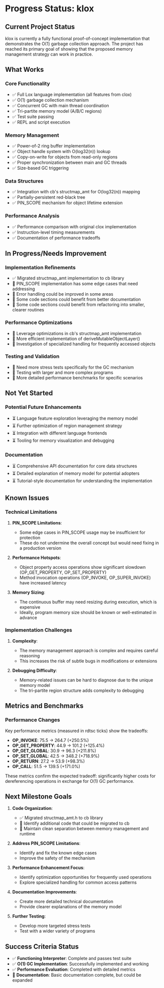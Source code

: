 # Progress Status: klox

## Current Project Status

klox is currently a fully functional proof-of-concept implementation that demonstrates the O(1) garbage collection approach. The project has reached its primary goal of showing that the proposed memory management strategy can work in practice.

## What Works

### Core Functionality

- ✅ Full Lox language implementation (all features from clox)
- ✅ O(1) garbage collection mechanism
- ✅ Concurrent GC with main thread coordination
- ✅ Tri-partite memory model (A/B/C regions)
- ✅ Test suite passing
- ✅ REPL and script execution

### Memory Management

- ✅ Power-of-2 ring buffer implementation
- ✅ Object handle system with O(log32(n)) lookup
- ✅ Copy-on-write for objects from read-only regions
- ✅ Proper synchronization between main and GC threads
- ✅ Size-based GC triggering

### Data Structures

- ✅ Integration with cb's structmap_amt for O(log32(n)) mapping
- ✅ Partially-persistent red-black tree
- ✅ PIN_SCOPE mechanism for object lifetime extension

### Performance Analysis

- ✅ Performance comparison with original clox implementation
- ✅ Instruction-level timing measurements
- ✅ Documentation of performance tradeoffs

## In Progress/Needs Improvement

### Implementation Refinements

- ✅ Migrated structmap_amt implementation to cb library
- 🔄 PIN_SCOPE implementation has some edge cases that need addressing
- 🔄 Error handling could be improved in some areas
- 🔄 Some code sections could benefit from better documentation
- 🔄 Some code sections could benefit from refactoring into smaller, clearer routines


### Performance Optimizations

- 🔄 Leverage optimizations in cb's structmap_amt implementation
- 🔄 More efficient implementation of deriveMutableObjectLayer()
- 🔄 Investigation of specialized handling for frequently accessed objects

### Testing and Validation

- 🔄 Need more stress tests specifically for the GC mechanism
- 🔄 Testing with larger and more complex programs
- 🔄 More detailed performance benchmarks for specific scenarios

## Not Yet Started

### Potential Future Enhancements

- ⏳ Language feature exploration leveraging the memory model
- ⏳ Further optimization of region management strategy
- ⏳ Integration with different language frontends
- ⏳ Tooling for memory visualization and debugging

### Documentation

- ⏳ Comprehensive API documentation for core data structures
- ⏳ Detailed explanation of memory model for potential adopters
- ⏳ Tutorial-style documentation for understanding the implementation

## Known Issues

### Technical Limitations

1. **PIN_SCOPE Limitations**:
   - Some edge cases in PIN_SCOPE usage may be insufficient for protection
   - These do not undermine the overall concept but would need fixing in a production version

2. **Performance Hotspots**:
   - Object property access operations show significant slowdown (OP_GET_PROPERTY, OP_SET_PROPERTY)
   - Method invocation operations (OP_INVOKE, OP_SUPER_INVOKE) have increased latency

3. **Memory Sizing**:
   - The continuous buffer may need resizing during execution, which is expensive
   - Ideally, program memory size should be known or well-estimated in advance

### Implementation Challenges

1. **Complexity**:
   - The memory management approach is complex and requires careful reasoning
   - This increases the risk of subtle bugs in modifications or extensions

2. **Debugging Difficulty**:
   - Memory-related issues can be hard to diagnose due to the unique memory model
   - The tri-partite region structure adds complexity to debugging

## Metrics and Benchmarks

### Performance Changes

Key performance metrics (measured in rdtsc ticks) show the tradeoffs:

- **OP_INVOKE**: 75.5 → 264.7 (+250.5%)
- **OP_GET_PROPERTY**: 44.9 → 101.2 (+125.4%)
- **OP_GET_GLOBAL**: 30.9 → 96.3 (+211.8%)
- **OP_SET_GLOBAL**: 42.5 → 348.2 (+718.9%)
- **OP_RETURN**: 27.2 → 53.9 (+98.3%)
- **OP_CALL**: 51.5 → 139.5 (+171.0%)

These metrics confirm the expected tradeoff: significantly higher costs for dereferencing operations in exchange for O(1) GC performance.

## Next Milestone Goals

1. **Code Organization**:
   - ✅ Migrated structmap_amt.h to cb library
   - 🔄 Identify additional code that could be migrated to cb
   - 🔄 Maintain clean separation between memory management and runtime

2. **Address PIN_SCOPE Limitations**:
   - Identify and fix the known edge cases
   - Improve the safety of the mechanism

2. **Performance Enhancement Focus**:
   - Identify optimization opportunities for frequently used operations
   - Explore specialized handling for common access patterns

3. **Documentation Improvements**:
   - Create more detailed technical documentation
   - Provide clearer explanations of the memory model

4. **Further Testing**:
   - Develop more targeted stress tests
   - Test with a wider variety of programs

## Success Criteria Status

- ✅ **Functioning Interpreter**: Complete and passes test suite
- ✅ **O(1) GC Implementation**: Successfully implemented and working
- ✅ **Performance Evaluation**: Completed with detailed metrics
- 🔄 **Documentation**: Basic documentation complete, but could be expanded
